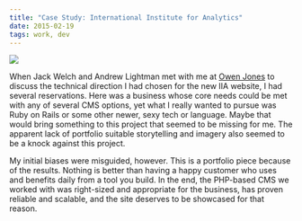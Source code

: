 ```yaml
---
title: "Case Study: International Institute for Analytics"
date: 2015-02-19
tags: work, dev
---
```


![][1]

When Jack Welch and Andrew Lightman met with me at [Owen Jones][2] to discuss the technical direction I had chosen for the new IIA website, I had several reservations. Here was a business whose core needs could be met with any of several CMS options, yet what I really wanted to pursue was Ruby on Rails or some other newer, sexy tech or language. Maybe that would bring something to this project that seemed to be missing for me. The apparent lack of portfolio suitable storytelling and imagery also seemed to be a knock against this project.

My initial biases were misguided, however. This is a portfolio piece because of the results. Nothing is better than having a happy customer who uses and benefits daily from a tool you build. In the end, the PHP-based CMS we worked with was right-sized and appropriate for the business, has proven reliable and scalable, and the site deserves to be showcased for that reason.

[1]: http://rhizome.s3.amazonaws.com/images/iia/iia.jpg
[2]: http://whoisowenjones.com
